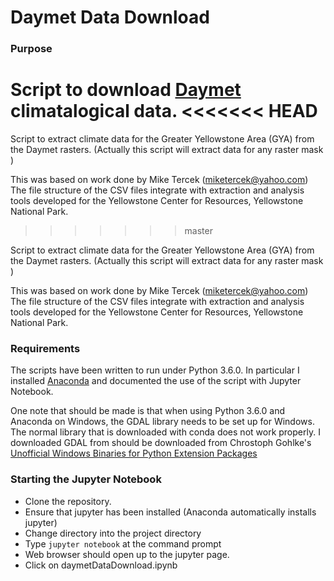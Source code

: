 # Daymet Data Download
### Purpose
Script to download [Daymet](https://daymet.ornl.gov/) climatalogical data.
<<<<<<< HEAD
=======

Script to extract climate data for the Greater Yellowstone Area (GYA) from the Daymet rasters. (Actually this script will extract data for any raster mask )

This was based on work done by Mike Tercek (miketercek@yahoo.com) The file structure of the CSV files integrate with extraction and analysis tools developed for the Yellowstone Center for Resources, Yellowstone National Park.
>>>>>>> master

Script to extract climate data for the Greater Yellowstone Area (GYA) from the Daymet rasters. (Actually this script will extract data for any raster mask )

This was based on work done by Mike Tercek (miketercek@yahoo.com) The file structure of the CSV files integrate with extraction and analysis tools developed for the Yellowstone Center for Resources, Yellowstone National Park.

### Requirements
The scripts have been written to run under Python 3.6.0. In particular I installed [Anaconda](https://www.continuum.io/anaconda-overview) and documented the use of the script with Jupyter Notebook.

One note that should be made is that when using Python 3.6.0 and Anaconda on Windows, the GDAL library needs to be set up for Windows. The normal library that is downloaded with conda does not work properly. I downloaded GDAL from should be downloaded from Chrostoph Gohlke's [Unofficial Windows Binaries for Python Extension Packages](http://www.lfd.uci.edu/~gohlke/pythonlibs/)

### Starting the Jupyter Notebook
- Clone the repository.
- Ensure that jupyter has been installed (Anaconda automatically installs jupyter)
- Change directory into the project directory
- Type <code>jupyter notebook</code> at the command prompt
- Web browser should open up to the jupyter page.
- Click on daymetDataDownload.ipynb

